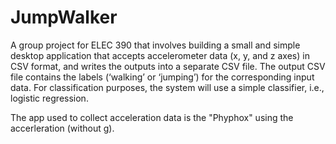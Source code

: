 # JumpWalker

A group project for ELEC 390 that involves building a small and simple desktop application that accepts accelerometer
data (x, y, and z axes) in CSV format, and writes the outputs into a separate CSV file. The output
CSV file contains the labels (‘walking’ or ‘jumping’) for the corresponding input data. For
classification purposes, the system will use a simple classifier, i.e., logistic regression.

The app used to collect acceleration data is the "Phyphox" using the accerleration (without g).
